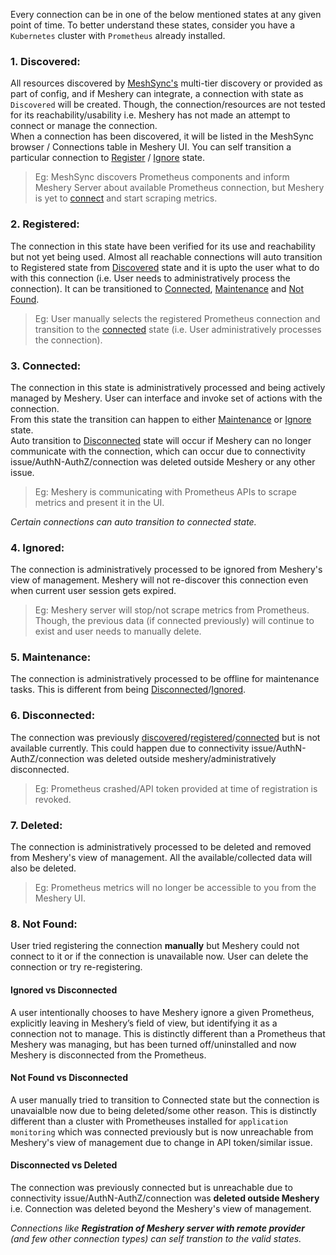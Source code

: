 <!-- Add about managed and unmanaged connections, state diff b/w maanged and munamanaged -->

Every connection can be in one of the below mentioned states at any given point of time. To better understand these states, consider you have a `Kubernetes` cluster with `Prometheus` already installed.

### 1. Discovered: 
All resources discovered by [MeshSync's](meshsync.md) multi-tier discovery or provided as part of config, and if Meshery can integrate, a connection with state as `Discovered` will be created. Though, the connection/resources are not tested for its reachability/usability i.e. Meshery has not made an attempt to connect or manage the connection. <br/>
When a connection has been discovered, it will be listed in the MeshSync browser / Connections table in Meshery UI. You can self transition a particular connection to [Register](#2-registered) / [Ignore](#4-ignored) state.

>Eg: MeshSync discovers Prometheus components and inform Meshery Server about available Prometheus connection, but Meshery is yet to [connect](#3-connected) and start scraping metrics.

### 2. Registered: 
The connection in this state have been verified for its use and reachability but not yet being used. Almost all reachable connections will auto transition to Registered state from [Discovered](#1-discovered) state and it is upto the user what to do with this connection (i.e. User needs to administratively process the connection). It can be transitioned to [Connected](#3-connected), [Maintenance](#5-maintenance) and [Not Found](#8-not-found). 

>Eg: User manually selects the registered Prometheus connection and transition to the [connected](#3-connected) state (i.e. User administratively processes the connection).

### 3. Connected: 
The connection in this state is administratively processed and being actively managed by Meshery. User can interface and invoke set of actions with the connection.</br>
From this state the transition can happen to either [Maintenance](#5-maintenance) or [Ignore](#4-ignored) state. </br> Auto transition to [Disconnected](#6-disconnected) state will occur if Meshery can no longer communicate with the connection, which can occur due to connectivity issue/AuthN-AuthZ/connection was deleted outside Meshery or any other issue.

>Eg: Meshery is communicating with Prometheus APIs to scrape metrics and present it in the UI.

_Certain connections can auto transition to connected state._

### 4. Ignored: 
The connection is administratively processed to be ignored from Meshery's view of management. Meshery will not re-discover this connection even when current user session gets expired.

>Eg: Meshery server will stop/not scrape metrics from Prometheus. Though, the previous data (if connected previously) will continue to exist and user needs to manually delete.

### 5. Maintenance: 
The connection is administratively processed to be offline for maintenance tasks. This is different from being [Disconnected](#6-disconnected)/[Ignored](#4-ignored). 

### 6. Disconnected: 
The connection was previously [discovered](#1-discovered)/[registered](#2-registered)/[connected](#3-connected) but is not available currently. This could happen due to connectivity issue/AuthN-AuthZ/connection was deleted outside meshery/administratively disconnected.
 
>Eg: Prometheus crashed/API token provided at time of registration is revoked.

### 7. Deleted: 
The connection is administratively processed to be deleted and removed from Meshery's view of management. All the available/collected data will also be deleted.
>Eg: Prometheus metrics will no longer be accessible to you from the Meshery UI.

### 8. Not Found: 
User tried registering the connection **manually** but Meshery could not connect to it or if the connection is unavailable now. User can delete the connection or try re-registering.


#### Ignored vs Disconnected
A user intentionally chooses to have Meshery ignore a given Prometheus, explicitly leaving in Meshery’s field of view, but identifying it as a connection not to manage. This is distinctly different than a Prometheus that Meshery was managing, but has been turned off/uninstalled and now Meshery is disconnected from the Prometheus.

#### Not Found vs Disconnected
A user manually tried to transition to Connected state but the connection is unavaialble now due to being deleted/some other reason. This is distinctly different than a cluster with Prometheuses installed for `application monitoring` which was connected previously but is now unreachable from Meshery's view of management due to change in API token/similar issue.

#### Disconnected vs Deleted
The connection was previously connected but is unreachable due to connectivity issue/AuthN-AuthZ/connection was **deleted outside Meshery** i.e. Connection was deleted beyond the Meshery's view of management.

_Connections like __Registration of Meshery server with remote provider__ (and few other connection types) can self transtion to the valid states._